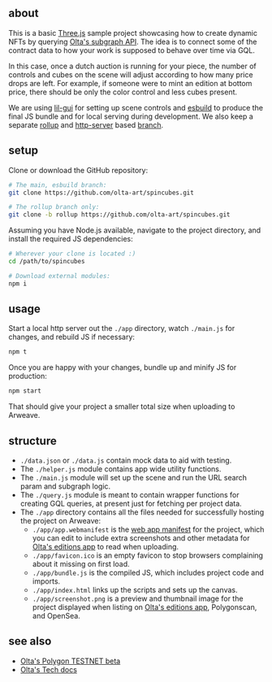## about

This is a basic [Three.js](https://github.com/mrdoob/three.js/) sample project showcasing how to create dynamic NFTs by querying [Olta's subgraph API](https://api.thegraph.com/subgraphs/name/olta-art/mumbai-v1). The idea is to connect some of the contract data to how your work is supposed to behave over time via GQL.

In this case, once a dutch auction is running for your piece, the number of controls and cubes on the scene will adjust according to how many price drops are left. For example, if someone were to mint an edition at bottom price, there should be only the color control and less cubes present.

We are using [lil-gui](https://github.com/georgealways/lil-gui/) for setting up scene controls and [esbuild](https://github.com/evanw/esbuild) to produce the final JS bundle and for local serving during development. We also keep a separate [rollup](https://github.com/rollup/rollup) and [http-server](https://github.com/http-party/http-server) based [branch](https://github.com/olta-art/spincubes/tree/rollup).

## setup

Clone or download the GitHub repository:

```sh
# The main, esbuild branch:
git clone https://github.com/olta-art/spincubes.git

# The rollup branch only:
git clone -b rollup https://github.com/olta-art/spincubes.git
```

Assuming you have Node.js available, navigate to the project directory, and install the required JS dependencies:

```sh
# Wherever your clone is located :)
cd /path/to/spincubes

# Download external modules:
npm i
```

## usage

Start a local http server out the `./app` directory, watch `./main.js` for changes, and rebuild JS if necessary:

```sh
npm t
```

Once you are happy with your changes, bundle up and minify JS for production:

```sh
npm start
```

That should give your project a smaller total size when uploading to Arweave.

## structure

- `./data.json` or `./data.js` contain mock data to aid with testing.
- The `./helper.js` module contains app wide utility functions.
- The `./main.js` module will set up the scene and run the URL search param and subgraph logic.
- The `./query.js` module is meant to contain wrapper functions for creating GQL queries, at present just for fetching per project data.
- The `./app` directory contains all the files needed for successfully hosting the project on Arweave:
  - `./app/app.webmanifest` is the [web app manifest](https://developer.mozilla.org/en-US/docs/Web/Manifest) for the project, which you can edit to include extra screenshots and other metadata for [Olta's editions app](https://beta.olta.art/mumbai/) to read when uploading.
  - `./app/favicon.ico` is an empty favicon to stop browsers complaining about it missing on first load.
  - `./app/bundle.js` is the compiled JS, which includes project code and imports.
  - `./app/index.html` links up the scripts and sets up the canvas.
  - `./app/screenshot.png` is a preview and thumbnail image for the project displayed when listing on [Olta's editions app](https://beta.olta.art/mumbai/), Polygonscan, and OpenSea.

## see also

- [Olta's Polygon TESTNET beta](https://beta.olta.art/mumbai/index.html)
- [Olta's Tech docs](https://docs.olta.art/creator/introduction.html#become-a-creator)
